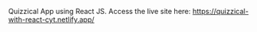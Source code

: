 Quizzical App using React JS. Access the live site here: https://quizzical-with-react-cyt.netlify.app/
